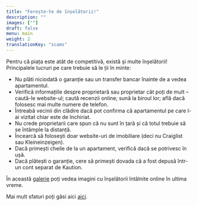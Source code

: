 ```yaml
---
title: "Ferește-te de înșelătorii!"
description: ""
images: [""]
draft: false
menu: main
weight: 2
translationKey: "scams"
---
```

Pentru că piața este atât de competitivă, există și multe înșelătorii\! Principalele lucruri pe care trebuie să le ții în minte:

- Nu plăti niciodată o garanție sau un transfer bancar înainte de a vedea apartamentul.
- Verifică informațiile despre proprietară sau proprietar cât poți de mult – caută-le website-ul; caută recenzii online; sună la biroul lor; află dacă folosesc mai multe numere de telefon.
- Întreabă vecinii din clădire dacă pot confirma că apartamentul pe care l-ai vizitat chiar este de închiriat.
- Nu crede proprietarii care spun că nu sunt în țară și că totul trebuie să se întâmple la distanță.
- Încearcă să folosești doar website-uri de imobiliare (deci nu Craiglist sau Kleineinzeigen).
- Dacă primești cheile de la un apartament, verifică dacă se potrivesc în ușă.
- Dacă plătești o garanție, cere să primești dovada că a fost depusă într-un cont separat de Kaution.

 
În această [galerie](https://drive.google.com/drive/folders/1uVZj7EefeSDO5wLLoax5nTQUkmbfTKwM?usp=sharing) poți vedea imagini cu înșelătorii întâlnite online în ultima vreme.

Mai mult sfaturi poți găsi aici [aici](https://www.exberliner.com/berlin/housing-scams-revealed-real-scams-and-how-to-avoid-them/).